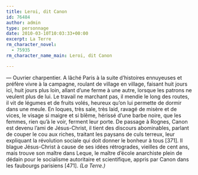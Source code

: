 ```yaml
---
title: Leroi, dit Canon
id: 76484
author: admin
type: personnage
date: 2010-03-10T10:03:33+00:00
excerpt: La Terre
rm_character_novel:
  - 75935
rm_character_name_main: Leroi, dit Canon

---
```

— Ouvrier charpentier. A lâché Paris à la suite d&rsquo;histoires ennuyeuses et préfère vivre à la campagne, roulant de village en village, faisant huit jours ici, huit jours plus loin, allant d&rsquo;une ferme à une autre, lorsque les patrons ne veulent plus de lui. Le travail ne marchant pas, il mendie le long des routes, il vit de légumes et de fruits volés, heureux qu&rsquo;on lui permette de dormir dans une meule. En loques, très sale, très laid, ravagé de misère et de vices, le visage si maigre et si blême, hérissé d&rsquo;une barbe noire, que les femmes, rien qu&rsquo;à le voir, ferment leur porte. De passage à Rognes, Canon est devenu l&rsquo;ami de Jésus-Christ, il tient des discours abominables, parlant de couper le cou aux riches, traitant les paysans de culs terreux, leur expliquant la révolution sociale qui doit donner le bonheur à tous [371]. Il blague Jésus-Christ à cause de ses idées rétrogrades, vieilles de cent ans, mais trouve son maître dans Leque, le maître d&rsquo;école anarchiste plein de dédain pour le socialisme autoritaire et scientifique, appris par Canon dans les faubourgs parisiens [471]. _(La Terre.)_